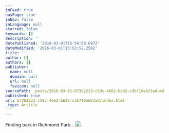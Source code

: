```yaml
---
inFeed: true
hasPage: true
inNav: false
inLanguage: null
starred: false
keywords: []
description: ''
datePublished: '2016-03-01T15:54:08.687Z'
dateModified: '2016-03-01T15:53:52.258Z'
title: ''
author: []
authors: []
publisher:
  name: null
  domain: null
  url: null
  favicon: null
sourcePath: _posts/2016-03-01-67362223-c59c-4662-bb92-c3b716e623ad.md
published: true
url: 67362223-c59c-4662-bb92-c3b716e623ad/index.html
_type: Article

---
```

Finding bark in Richmond Park...
![](https://the-grid-user-content.s3-us-west-2.amazonaws.com/0dfb0a57-4db8-46da-962a-6b391054b038.jpg)